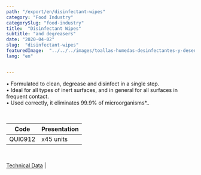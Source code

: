 ```yaml
---
path: "/export/en/disinfectant-wipes"
category: "Food Industry"
categorySlug: "food-industry"
title:  "Disinfectant Wipes"
subtitle: "and degreasers"
date: "2020-04-02"
slug:  "disinfectant-wipes"
featuredImage:  "../../../images/toallas-humedas-desinfectantes-y-desengrasantes.jpg"
lang: "en"


---
```

• Formulated to clean, degrease and disinfect in a single step. <br/>
• Ideal for all types of inert surfaces, and in general for all surfaces in frequent contact. <br/>
• Used correctly, it eliminates 99.9% of microorganisms*..

 <br/>
<table class="min-w-full md:min-w-0 divide-y-2 divide-white">
          <thead class=" bg-white">
            <tr>
              <th scope="col" class="px-2 py-2 text-center text-xs font-medium text-white bg-primary-default  tracking-wider">
                Code
              </th>
              <th scope="col" class="px-2 py-2 text-center text-xs font-medium text-white bg-primary-lighter tracking-wider">
                Presentation
              </th>
            </tr>
          </thead>
          <tbody>
            <tr class="bg-gray-300">
              <td class="px-2 py-2 whitespace-nowrap text-xs text-gray-700 text-center">
              QUI0912
              </td>
              <td class="px-2 py-2 whitespace-nowrap text-xs text-gray-700 text-center">
              x45 units
              </td>
            </tr>
          </tbody>
        </table>
        <br>

 <a href="../../../files/FT-exportacion-toallas-humedas-desinfectantes.pdf" target="_blank" rel="noopener">Technical Data</a> |

